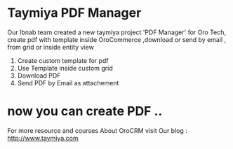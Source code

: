 # Taymiya PDF Manager
Our Ibnab team created a new taymiya project 'PDF Manager' for Oro Tech, create pdf with template inside OroCommerce ,download or send by email , from grid or inside entity view 

1. Create custom template for pdf
2. Use Template inside custom grid
3. Download PDF
4. Send PDF by Email as attachement

# now you can create PDF ..

For more resource and courses About OroCRM visit Our blog :
http://www.taymiya.com

